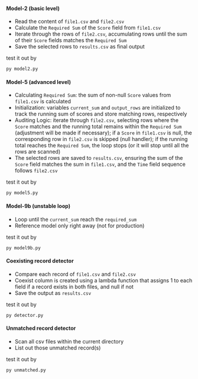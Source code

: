 #### Model-2 (basic level)
- Read the content of `file1.csv` and `file2.csv`
- Calculate the `Required Sum` of the `Score` field from `file1.csv`
- Iterate through the rows of `file2.csv`, accumulating rows until the sum of their `Score` fields matches the `Required Sum`
- Save the selected rows to `results.csv` as final output

test it out by
```
py model2.py
```
#### Model-5 (advanced level)
- Calculating `Required Sum`: the sum of non-null `Score` values from `file1.csv` is calculated
- Initialization: variables `current_sum` and `output_rows` are initialized to track the running sum of scores and store matching rows, respectively
- Auditing Logic: iterate through `file2.csv`, selecting rows where the `Score` matches and the running total remains within the `Required Sum` (adjustment will be made if necessary); if a `Score` in `file1.csv` is null, the corresponding row in `file2.csv` is skipped (null handler); if the running total reaches the `Required Sum`, the loop stops (or it will stop until all the rows are scanned)
- The selected rows are saved to `results.csv`, ensuring the sum of the `Score` field matches the sum in `file1.csv`, and the `Time` field sequence follows `file2.csv`

test it out by
```
py model5.py
```
#### Model-9b (unstable loop)
- Loop until the `current_sum` reach the `required_sum`
- Reference model only right away (not for production)

test it out by
```
py model9b.py
```
#### Coexisting record detector
- Compare each record of `file1.csv` and `file2.csv`
- Coexist column is created using a lambda function that assigns 1 to each field if a record exists in both files, and null if not
- Save the output as `results.csv`

test it out by
```
py detector.py
```
#### Unmatched record detector
- Scan all csv files within the current directory
- List out those unmatched record(s)

test it out by
```
py unmatched.py
```
